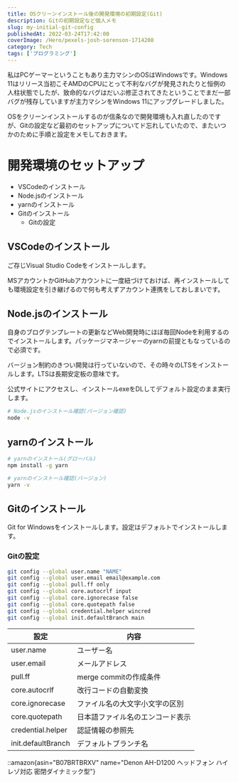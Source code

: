 ```yaml
---
title: OSクリーンインストール後の開発環境の初期設定(Git)
description: Gitの初期設定など個人メモ
slug: my-initial-git-config
publishedAt: 2022-03-24T17:42:00
coverImage: /Hero/pexels-josh-sorenson-1714208
category: Tech
tags: ['プログラミング']
---
```


私はPCゲーマーということもあり主力マシンのOSはWindowsです。Windows 11はリリース当初こそAMDのCPUにとって不利なバグが発見されたりと恒例の人柱状態でしたが、致命的なバグはだいぶ修正されてきたということでまだ一部バグが残存していますが主力マシンをWindows 11にアップグレードしました。

OSをクリーンインストールするのが信条なので開発環境も入れ直したのですが、Gitの設定など最初のセットアップについてド忘れしていたので、またいつかのために手順と設定をメモしておきます。

# 開発環境のセットアップ

- VSCodeのインストール
- Node.jsのインストール
- yarnのインストール
- Gitのインストール
  - Gitの設定

## VSCodeのインストール

ご存じVisual Studio Codeをインストールします。

MSアカウントかGitHubアカウントに一度紐づけておけば、再インストールしても環境設定を引き継げるので何も考えずアカウント連携をしておしまいです。

## Node.jsのインストール

自身のブログテンプレートの更新などWeb開発時にほぼ毎回Nodeを利用するのでインストールします。パッケージマネージャーのyarnの前提ともなっているので必須です。

バージョン制約のきつい開発は行っていないので、その時々のLTSをインストールします。LTSは長期安定板の意味です。

公式サイトにアクセスし、インストールexeをDLしてデフォルト設定のまま実行します。

```bash
# Node.jsのインストール確認(バージョン確認)
node -v
```

## yarnのインストール

```bash
# yarnのインストール(グローバル)
npm install -g yarn

# yarnのインストール確認(バージョン)
yarn -v
```

## Gitのインストール

Git for Windowsをインストールします。設定はデフォルトでインストールします。

### Gitの設定

```bash
git config --global user.name "NAME"
git config --global user.email email@example.com
git config --global pull.ff only
git config --global core.autocrlf input
git config --global core.ignorecase false
git config --global core.quotepath false
git config --global credential.helper wincred
git config --global init.defaultBranch main
```

| 設定               | 内容                             |
| ------------------ | -------------------------------- |
| user.name          | ユーザー名                       |
| user.email         | メールアドレス                   |
| pull.ff            | merge commitの作成条件           |
| core.autocrlf      | 改行コードの自動変換             |
| core.ignorecase    | ファイル名の大文字小文字の区別   |
| core.quotepath     | 日本語ファイル名のエンコード表示 |
| credential.helper  | 認証情報の参照先                 |
| init.defaultBranch | デフォルトブランチ名             |

::amazon{asin="B07BRTBRXV" name="Denon AH-D1200 ヘッドフォン ハイレゾ対応 密閉ダイナミック型"}
